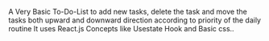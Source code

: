 A Very Basic To-Do-List to add new tasks, delete the task and move the tasks both upward and downward direction according to priority of the daily routine
 It uses React.js Concepts like Usestate Hook and Basic css..
